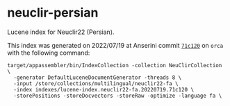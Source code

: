 # neuclir-persian

Lucene index for Neuclir22 (Persian).

This index was generated on 2022/07/19 at Anserini commit [`71c120`](https://github.com/castorini/anserini/commit/71c1200d36ce17615cf4da510ac4ef2d2f0121f6) on `orca` with the following command:


```
target/appassembler/bin/IndexCollection -collection NeuClirCollection \
  -generator DefaultLuceneDocumentGenerator -threads 8 \
  -input /store/collections/multilingual/neuclir22-fa \
  -index indexes/lucene-index.neuclir22-fa.20220719.71c120 \
  -storePositions -storeDocvectors -storeRaw -optimize -language fa \
```
